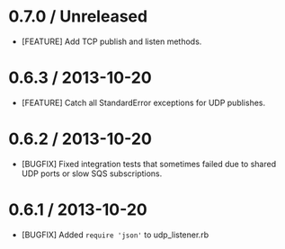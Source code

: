 # 0.7.0 / Unreleased

* [FEATURE] Add TCP publish and listen methods.

# 0.6.3 / 2013-10-20

* [FEATURE] Catch all StandardError exceptions for UDP publishes.

# 0.6.2 / 2013-10-20

* [BUGFIX] Fixed integration tests that sometimes failed due to shared UDP ports or slow SQS subscriptions.

# 0.6.1 / 2013-10-20

* [BUGFIX] Added `require 'json'` to udp_listener.rb
